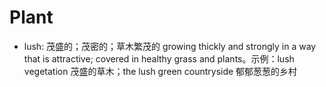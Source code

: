 # Plant

- lush: 茂盛的；茂密的；草木繁茂的 growing thickly and strongly in a way that is attractive; covered in healthy grass and plants。示例：lush vegetation 茂盛的草木；the lush green countryside 郁郁葱葱的乡村